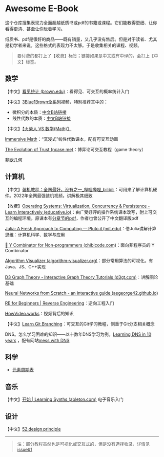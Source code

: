 # Awesome E-Book

这个仓库搜集表现力全面超越纸质书或pdf的书籍或课程。它们能教得更细、让你看得更清、甚至让你玩着学习。

纸质书、pdf是很好的商品——既有销量，又几乎没有售后。但是对于读者、尤其是初学者来说，这些格式的表现力不太够。于是收集相关的课程、视频。

> 要付费的都打上了【收费】标签；链接如果是中文或有中译的，会打上【中文】标签。

## 数学

【中文】[看见统计 (brown.edu)](https://seeing-theory.brown.edu/cn.html)：看得见、可交互的概率统计入门

【中文】[3Blue1Brown全系列](https://www.3blue1brown.com/)视频，特别推荐其中的：

- 微积分的本质：[中文B站链接](https://www.bilibili.com/video/BV1qW411N7FU)
- 线性代数的本质：[中文B站链接](https://www.bilibili.com/video/BV1ys411472E)

【中文】[【火柴人 VS 数学(Math)】]( https://www.bilibili.com/video/BV1ph4y1g75E)

[Immersive Math](http://immersivemath.com/ila/index.html)：“沉浸式”线性代数课本，配有可交互动画

[The Evolution of Trust (ncase.me)](https://ncase.me/trust/)：博弈论可交互教程（game theory）

[非欧几何](https://www.cs.unm.edu/~joel/NonEuclid/NonEuclid.html)

## 计算机

【中文】[装机教程：全网最好，没有之一_哔哩哔哩_bilibili](https://www.bilibili.com/video/BV1BG4y137mG/?spm_id_from=..top_right_bar_window_default_collection.content.click)：可用来了解计算机硬件。2022年全网最强装机视频，讲解极其细致

【收费】[Operating Systems: Virtualization, Concurrency & Persistence - Learn Interactively (educative.io)](https://www.educative.io/courses/operating-systems-virtualization-concurrency-persistence)：由广受好评的操作系统课本改写，附上可交互的编程环境。原课本有[分章节的pdf](http://ostep.org/)，作者也曾公开了中文翻译版pdf

[Julia: A Fresh Approach to Computing — Pluto.jl (mit.edu)](https://computationalthinking.mit.edu/Fall22/)：借Julia讲解计算思维：计算机科学、数学与应用

[🙂 Y Combinator for Non-programmers (chibicode.com)](https://ycombinator.chibicode.com/)：面向非程序员的 Y Combinator

[Algorithm Visualizer (algorithm-visualizer.org)](https://algorithm-visualizer.org/)：部分常用算法的可视化。有Java、JS、C++实现

[D3 Graph Theory - Interactive Graph Theory Tutorials (d3gt.com)](https://d3gt.com/index.html)：讲解图论基础

[Neural Networks from Scratch - an interactive guide (aegeorge42.github.io)](https://aegeorge42.github.io/)

[RE for Beginners | Reverse Engineering](https://www.begin.re/)：逆向工程入门

[HowVideo.works](https://howvideo.works/)：视频背后的知识

【中文】[Learn Git Branching](https://learngitbranching.js.org/)：可交互的Git学习教程，侧重于Git分支相关概念

DNS。怎么学习困难的知识——以十数年DNS学习为例。[Learning DNS in 10 years](https://jvns.ca/blog/2023/05/08/new-talk-learning-dns-in-10-years/) ，配有网站[mess with DNS](https://messwithdns.net/)

## 科学

- [元素周期表](https://periodic-table-pro.netlify.app/)

## 音乐

【中文】[开始 | Learning Synths (ableton.com)](https://learningsynths.ableton.com/zh-Hans/get-started) 电子音乐入门

## 设计

【中文】[52 design principle](https://rpdc.xiaohongshu.com/52-design-principles)


---

> 注：部分教程虽然也是可视化或交互式的，但是没有选择收录，详情见[issue#1](https://github.com/gantrol/AwesomeEBook/issues/1)
